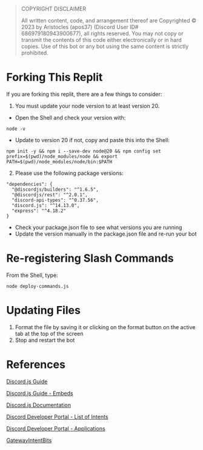 > COPYRIGHT DISCLAIMER
> 
> All written content, code, and arrangement thereof are Copyrighted © 2023 by Aristocles (apos37) (Discord User ID# 686979180943900677), all rights reserved.
> You may not copy or transmit the contents of this code either electronically or in hard copies. Use of this bot or any bot using the same content is strictly prohibited.
> 

# Forking This Replit

If you are forking this replit, there are a few things to consider:

1. You must update your node version to at least version 20.
- Open the Shell and check your version with: 
```
node -v
```
- Update to version 20 if not, copy and paste this into the Shell: 
```
npm init -y && npm i --save-dev node@20 && npm config set prefix=$(pwd)/node_modules/node && export PATH=$(pwd)/node_modules/node/bin:$PATH
```

2. Please use the following package versions:
```
"dependencies": {
  "@discordjs/builders": "^1.6.5",
  "@discordjs/rest": "^2.0.1",
  "discord-api-types": "^0.37.56",
  "discord.js": "^14.13.0",
  "express": "^4.18.2"
}
```
- Check your package.json file to see what versions you are running
- Update the version manually in the package.json file and re-run your bot


# Re-registering Slash Commands

From the Shell, type: 
```
node deploy-commands.js
```


# Updating Files

1. Format the file by saving it or clicking on the format button on the active tab at the top of the screen
2. Stop and restart the bot


# References

[Discord.js Guide](https://discordjs.guide/)

[Discord.js Guide - Embeds](https://discordjs.guide/popular-topics/embeds.html#using-an-embed-object)

[Discord.js Documentation](https://old.discordjs.dev/#/docs/discord.js/14.13.0/general/welcome)

[Discord Developer Portal - List of Intents](https://discord.com/developers/docs/topics/gateway#list-of-intents)

[Discord Developer Portal - Applications](https://discord.com/developers/applications)

[GatewayIntentBits](https://discord-api-types.dev/api/discord-api-types-v10/enum/GatewayIntentBits)

